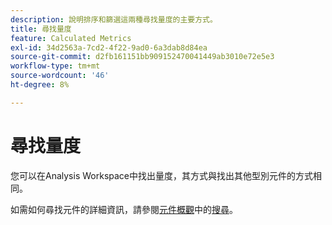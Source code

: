 ```yaml
---
description: 說明排序和篩選這兩種尋找量度的主要方式。
title: 尋找量度
feature: Calculated Metrics
exl-id: 34d2563a-7cd2-4f22-9ad0-6a3dab8d84ea
source-git-commit: d2fb161151bb909152470041449ab3010e72e5e3
workflow-type: tm+mt
source-wordcount: '46'
ht-degree: 8%

---
```


# 尋找量度

您可以在Analysis Workspace中找出量度，其方式與找出其他型別元件的方式相同。

如需如何尋找元件的詳細資訊，請參閱[元件概觀](/help/components/overview.md)中的[搜尋](/help/components/overview.md#search)。
